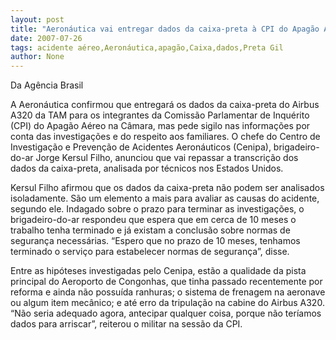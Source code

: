```yaml
---
layout: post
title: "Aeronáutica vai entregar dados da caixa-preta à CPI do Apagão Aéreo"
date: 2007-07-26
tags: acidente aéreo,Aeronáutica,apagão,Caixa,dados,Preta Gil
author: None
---
```

Da Ag&ecirc;ncia Brasil

A Aeron&aacute;utica confirmou que entregar&aacute; os dados da caixa-preta do Airbus A320 da TAM para os integrantes da Comiss&atilde;o Parlamentar de Inqu&eacute;rito (CPI) do Apag&atilde;o A&eacute;reo na C&acirc;mara, mas pede sigilo nas informa&ccedil;&otilde;es por conta das investiga&ccedil;&otilde;es e do respeito aos familiares. 
O&nbsp;chefe do Centro de Investiga&ccedil;&atilde;o e Preven&ccedil;&atilde;o de Acidentes Aeron&aacute;uticos (Cenipa), brigadeiro-do-ar Jorge Kersul Filho, anunciou que vai repassar a transcri&ccedil;&atilde;o dos dados da caixa-preta, analisada por t&eacute;cnicos nos Estados Unidos. 

Kersul Filho afirmou que os dados da caixa-preta n&atilde;o podem ser analisados isoladamente. S&atilde;o um elemento a mais para avaliar as causas do acidente, segundo ele. 
Indagado sobre o prazo para terminar as investiga&ccedil;&otilde;es, o brigadeiro-do-ar respondeu que espera que em cerca de 10 meses o trabalho tenha terminado e j&aacute; existam a conclus&atilde;o sobre normas de seguran&ccedil;a necess&aacute;rias. &ldquo;Espero que no prazo de 10 meses, tenhamos terminado o servi&ccedil;o para estabelecer normas de seguran&ccedil;a&rdquo;, disse. 

Entre as hip&oacute;teses investigadas pelo Cenipa, est&atilde;o a qualidade da pista principal do Aeroporto de Congonhas, que tinha passado recentemente por reforma e ainda n&atilde;o possu&iacute;da ranhuras; o sistema de frenagem na aeronave ou algum item mec&acirc;nico; e at&eacute; erro da tripula&ccedil;&atilde;o na cabine do Airbus A320. 
&ldquo;N&atilde;o seria adequado agora, antecipar qualquer coisa, porque n&atilde;o ter&iacute;amos dados para arriscar&rdquo;, reiterou o militar na sess&atilde;o da CPI. 